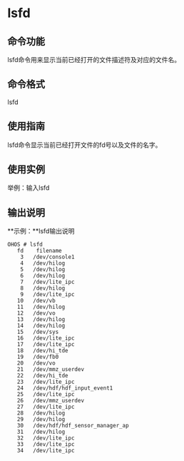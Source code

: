 # lsfd


## 命令功能

lsfd命令用来显示当前已经打开的文件描述符及对应的文件名。


## 命令格式

lsfd


## 使用指南

lsfd命令显示当前已经打开文件的fd号以及文件的名字。


## 使用实例

举例：输入lsfd


## 输出说明

**示例：**lsfd输出说明

  
```
OHOS # lsfd
   fd    filename
    3   /dev/console1
    4   /dev/hilog
    5   /dev/hilog
    6   /dev/hilog
    7   /dev/lite_ipc
    8   /dev/hilog
    9   /dev/lite_ipc
   10   /dev/vb
   11   /dev/hilog
   12   /dev/vo
   13   /dev/hilog
   14   /dev/hilog
   15   /dev/sys
   16   /dev/lite_ipc
   17   /dev/lite_ipc
   18   /dev/hi_tde
   19   /dev/fb0
   20   /dev/vo
   21   /dev/mmz_userdev
   22   /dev/hi_tde
   23   /dev/lite_ipc
   24   /dev/hdf/hdf_input_event1
   25   /dev/lite_ipc
   26   /dev/mmz_userdev
   27   /dev/lite_ipc
   28   /dev/hilog
   29   /dev/hilog
   30   /dev/hdf/hdf_sensor_manager_ap
   31   /dev/hilog
   32   /dev/lite_ipc
   33   /dev/lite_ipc
   34   /dev/lite_ipc
```
